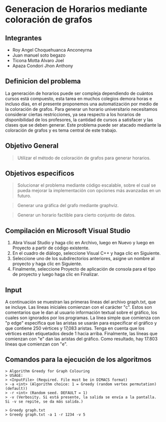 # Generacion de Horarios mediante coloración de grafos

## Integrantes

* Roy Angel Choquehuanca Anconeyrna
* Juan manuel soto begazo	
* Ticona Motta Alvaro Joel
* Apaza Condori Jhon Anthony

## Definicion del problema

La generación de horarios puede ser compleja dependiendo de cuántos cursos está compuesto, esta tarea en muchos colegios demora horas e incluso días, en el presente proponemos una automatización por medio de la coloración de grafos.
Para generar un horario universitario necesitamos considerar ciertas restricciones, ya sea respecto a los horarios de disponibilidad de los profesores, la cantidad de cursos a satisfacer y las clases que se deben generar. Este problema puede ser atacado mediante la coloración de grafos y es tema central de este trabajo. 

## Objetivo General

> Utilizar el método de coloración de grafos para generar horarios.

## Objetivos especificos

> Solucionar el problema mediante código escalable, sobre el cual se pueda mejorar la implementación con opciones más avanzadas en un futuro.

> Generar una gráfica del grafo mediante graphviz.

> Generar un horario factible para cierto conjunto de datos.

## Compilación en Microsoft Visual Studio
1. Abra Visual Studio y haga clic en Archivo, luego en Nuevo y luego en Proyecto a partir de código existente.
2. En el cuadro de diálogo, seleccione Visual C++ y haga clic en Siguiente.
3. Seleccione uno de los subdirectorios anteriores, asigne un nombre al proyecto y haga clic en Siguiente.
4. Finalmente, seleccione Proyecto de aplicación de consola para el tipo de proyecto y luego haga clic en Finalizar.

## Input
A continuación se muestran las primeras líneas del archivo graph.txt, que se incluye. Las líneas iniciales
comienzan con el carácter "c". Estos son comentarios que le dan al usuario información textual sobre el gráfico, los cuales son ignorados por los
programas. La línea simple que comienza con "p edge" especifica que las aristas se usarán para especificar el gráfico y que contiene 250 vértices y
17,083 aristas. Tenga en cuenta que los vértices están etiquetados desde 1 hacia arriba. Finalmente, las líneas que comienzan con "e" dan las aristas
del gráfico. Como resultado, hay 17.803 líneas que comienzan con "e".

## Comandos para la ejecución de los algoritmos

```
> Algorithm Greedy for Graph Colouring
> USAGE:
> <InputFile> (Required. File must be in DIMACS format)
> -a <int> (Algorithm choice: 1 = Greedy (random vertex permutation) (default))
> -r <int> (Random seed. DEFAULT = 1)
> -v (Verbosity. Si está presente, la salida se envía a la pantalla. Si -v se repite, se da más salida.)

> Greedy graph.txt
> Greedy graph.txt -a 1 -r 1234 -v 5
```
